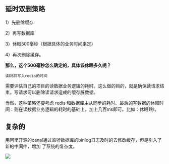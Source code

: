 ## 延时双删策略

1）先删除缓存

2）再写数据库

3）休眠500毫秒（根据具体的业务时间来定）

4）再次删除缓存。

**那么，这个500毫秒怎么确定的，具体该休眠多久呢？**

`读DB并写入redis的时间`

需要评估自己的项目的读数据业务逻辑的耗时。这么做的目的，就是确保读请求结束，写请求可以删除读请求造成的缓存脏数据。

当然，这种策略还要考虑 redis 和数据库主从同步的耗时。最后的写数据的休眠时间：则在读数据业务逻辑的耗时的基础上，加上几百ms即可。比如：休眠1秒。





## 复杂的

用阿里开源的canal通过监听数据库的binlog日志及时的去修改缓存，但是引入了新的中间件，增加 了系统的复杂度。

![](https://youpaiyun.zongqilive.cn/image/20210122104319.png)


